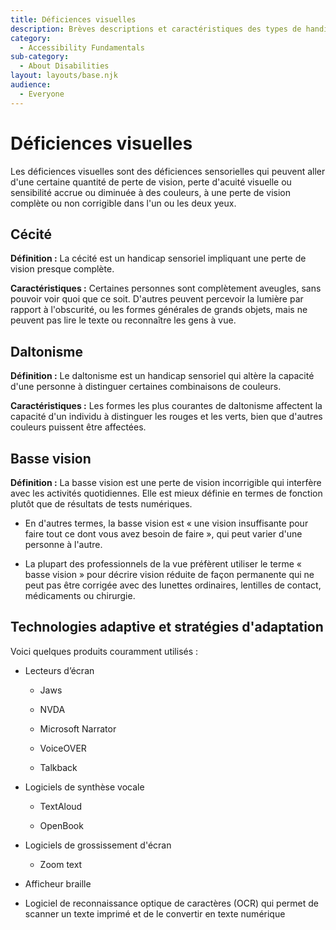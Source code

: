 ```yaml
---
title: Déficiences visuelles
description: Brèves descriptions et caractéristiques des types de handicaps visuels les plus courants.
category:
  - Accessibility Fundamentals
sub-category:
  - About Disabilities
layout: layouts/base.njk
audience:
  - Everyone
---
```


# Déficiences visuelles

Les déficiences visuelles sont des déficiences sensorielles qui peuvent aller d'une certaine quantité de perte de vision, perte d'acuité visuelle ou sensibilité accrue ou diminuée à des couleurs, à une perte de vision complète ou non corrigible dans l'un ou les deux yeux.

## Cécité

**Définition :** La cécité est un handicap sensoriel impliquant une perte de vision presque complète.

**Caractéristiques :** Certaines personnes sont complètement aveugles, sans pouvoir voir quoi que ce soit. D'autres peuvent percevoir la lumière par rapport à l'obscurité, ou les formes générales de grands objets, mais ne peuvent pas lire le texte ou reconnaître les gens à vue.

## Daltonisme

**Définition :** Le daltonisme est un handicap sensoriel qui altère la capacité d'une personne à distinguer certaines combinaisons de couleurs.

**Caractéristiques :** Les formes les plus courantes de daltonisme affectent la capacité d'un individu à distinguer les rouges et les verts, bien que d'autres couleurs puissent être affectées.

## Basse vision

**Définition :** La basse vision est une perte de vision incorrigible qui interfère avec les activités quotidiennes. Elle est mieux définie en termes de fonction plutôt que de résultats de tests numériques.

- En d'autres termes, la basse vision est « une vision insuffisante pour faire tout ce dont vous avez besoin de faire », qui peut varier d'une personne à l'autre.

- La plupart des professionnels de la vue préfèrent utiliser le terme « basse vision » pour décrire vision réduite de façon permanente qui ne peut pas être corrigée avec des lunettes ordinaires, lentilles de contact, médicaments ou chirurgie.

## Technologies adaptive et stratégies d'adaptation

Voici quelques produits couramment utilisés :

- Lecteurs d’écran

  - Jaws

  - NVDA

  - Microsoft Narrator

  - VoiceOVER

  - Talkback

- Logiciels de synthèse vocale

  - TextAloud

  - OpenBook

- Logiciels de grossissement d'écran

  - Zoom text

- Afficheur braille

- Logiciel de reconnaissance optique de caractères (OCR) qui permet de scanner un texte imprimé et de le convertir en texte numérique
